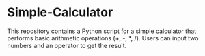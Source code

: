 # Simple-Calculator
This repository contains a Python script for a simple calculator that performs basic arithmetic operations (+, -, *, /). Users can input two numbers and an operator to get the result.

